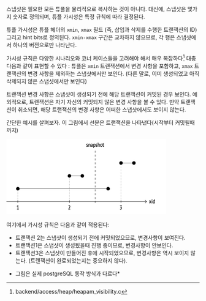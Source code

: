 
스냅샷은 필요한 모든 튜플을 물리적으로 복사하는 것이 아니다.
대신에, 스냅샷은 몇가지 숫자로 정의되며, 튜플 가시성은 특정 규칙에 따라 결정된다.

튜플 가시성은 튜플 헤더의 `xmin`, `xmax` 필드 (즉, 삽입과 삭제를 수행한 트랜잭션의 ID) 그리고 hint bits로 정의된다.
`xmin-xmax` 구간은 교차하지 않으므로, 각 행은 스냅샷에서 하나의 버전으로만 나타난다.

가시성 규칙은 다양한 시나리오와 코너 케이스들을 고려해야 해서 매우 복잡하다[^1] 
대충 다음과 같이 표현할 수 있다 : 튜플은 `xmin` 트랜잭션에서 변경 사항을 포함하고, `xmax` 트랜잭션의 변경 사항을 제외하는 스냅샷에서만 보인다. (다른 말로, 이미 생성되었고 아직 삭제되지 않은 스냅샷에서만 보인다)

트랜잭션 변경 사항은 스냅샷이 생성되기 전에 해당 트랜잭션이 커밋된 경우 보인다. 예외적으로, 트랜잭션은 자기 자신의 커밋되지 않은 변경 사항을 볼 수 있다.
만약 트랜잭션이 취소되면, 해당 트랜잭션의 변경 사항은 어떠한 스냅샷에서도 보이지 않는다.

간단한 예시를 살펴보자. 이 그림에서 선분은 트랜잭션을 나타낸다(시작부터 커밋될때까지)

![](_static/CleanShot%20-000064.png)

여기에서 가시성 규칙은 다음과 같이 적용된다:
- 트랜잭션 2는 스냅샷이 생성되기 전에 커밋되었으므로, 변경사항이 보여진다.
- 트랜잭션1은 스냅샷이 생성됬을때 진행 중이므로, 변경사항이 안보인다.
- 트랜잭션3은 스냅샷이 만들어진 후에 시작되었으므로, 변경사항은 역시 보이지 않는다. (트랜잭션이 완료되었는지는 중요하지 않다).

* 그림은 실제 postgreSQL 동작 방식과 다르다*








[^1]:backend/access/heap/heapam_visibility.c